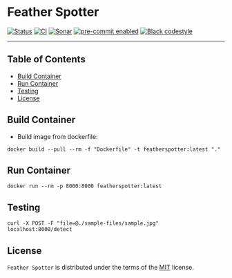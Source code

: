 # Feather Spotter
<!-- badges-begin -->
[![Status][status badge]][status badge]
[![CI][github actions badge]][github actions page]
[![Sonar][sonar quality badge]][sonar cloud page]
[![pre-commit enabled][pre-commit badge]][pre-commit project]
[![Black codestyle][black badge]][black project]

[black badge]: https://img.shields.io/badge/code%20style-black-000000.svg
[black project]: https://github.com/psf/black
[github actions badge]: https://github.com/jasonwashburn/feather-spotter/actions/workflows/ci.yml/badge.svg?branch=main
[github actions page]: https://github.com/jasonwashburn/feather-spotter/actions?workflow=Continuous%20Integration
[pre-commit badge]: https://img.shields.io/badge/pre--commit-enabled-brightgreen?logo=pre-commit&logoColor=white
[pre-commit project]: https://pre-commit.com/
[status badge]: https://badgen.net/badge/status/alpha/d8624d
[sonar quality badge]: https://sonarcloud.io/api/project_badges/measure?project=jasonwashburn_feather-spotter&metric=alert_status
[sonar cloud page]: https://sonarcloud.io/summary/new_code?id=jasonwashburn_feather-spotter

<!-- badges-end -->
-----

## Table of Contents

- [Build Container](#build-container)
- [Run Container](#run-container)
- [Testing](#testing)
- [License](#license)

## Build Container

- Build image from dockerfile:

```shell
docker build --pull --rm -f "Dockerfile" -t featherspotter:latest "."
```

## Run Container

```shell
docker run --rm -p 8000:8000 featherspotter:latest
```

## Testing

```shell
curl -X POST -F "file=@./sample-files/sample.jpg" localhost:8000/detect
```

## License

`Feather Spotter` is distributed under the terms of the [MIT](https://spdx.org/licenses/MIT.html) license.

